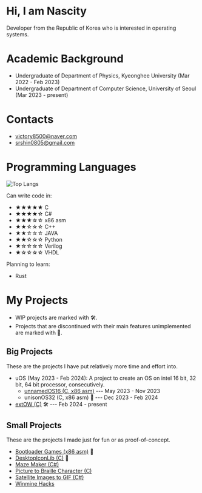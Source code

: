# Hi, I am Nascity
Developer from the Republic of Korea who is interested in operating systems.

# Academic Background
* Undergraduate of Department of Physics, Kyeonghee University (Mar 2022 - Feb 2023)
* Undergraduate of Department of Computer Science, University of Seoul (Mar 2023 - present)

# Contacts
* victory8500@naver.com
* srshin0805@gmail.com

# Programming Languages
![Top Langs](https://github-readme-stats.vercel.app/api/top-langs/?username=nascity&size_weight=0.5&count_weight=0.5)

Can write code in:
* ★★★★★ C
* ★★★★☆ C#
* ★★★☆☆ x86 asm
* ★★☆☆☆ C++
* ★★☆☆☆ JAVA
* ★★☆☆☆ Python
* ★☆☆☆☆ Verilog
* ★☆☆☆☆ VHDL

Planning to learn:
* Rust

# My Projects
* WIP projects are marked with 🛠️.
* Projects that are discontinued with their main features unimplemented are marked with 🛑.

## Big Projects
These are the projects I have put relatively more time and effort into.
* uOS (May 2023 - Feb 2024): A project to create an OS on intel 16 bit, 32 bit, 64 bit processor, consecutively.
  * [unnamedOS16 (C, x86 asm)](https://github.com/Nascity/unnamedOS16) --- May 2023 - Nov 2023
  * unisonOS32 (C, x86 asm) 🛑 --- Dec 2023 - Feb 2024
* [extOW (C)](https://github.com/Nascity/extOW) 🛠️ --- Feb 2024 - present

## Small Projects
These are the projects I made just for fun or as proof-of-concept.
* [Bootloader Games (x86 asm)](https://github.com/Nascity/Bootloader-Games) 🛑
* [DesktopIconLib (C)](https://github.com/Nascity/DesktopIconLib) 🛑
* [Maze Maker (C#)](https://github.com/Nascity/Maze-Maker)
* [Picture to Braille Character (C)](https://github.com/Nascity/Picture-to-Braille-Character)
* [Satellite Images to GIF (C#)](https://github.com/Nascity/Satellite-Images-to-GIF)
* [Winmine Hacks](https://github.com/Nascity/Winmine-Hack)
